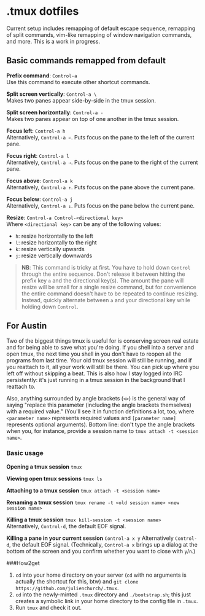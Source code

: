 # .tmux dotfiles

Current setup includes remapping of default escape sequence, remapping of split commands, vim-like remapping of window navigation commands, and more. This is a work in progress.

## Basic commands remapped from default

**Prefix command**: `Control-a`  
Use this command to execute other shortcut commands.  

**Split screen vertically**: `Control-a \`  
Makes two panes appear side-by-side in the tmux session.  

**Split screen horizontally**: `Control-a -`  
Makes two panes appear on top of one another in the tmux session.  

**Focus left**: `Control-a h`  
Alternatively, `Control-a ←`. Puts focus on the pane to the left of the current pane.  

**Focus right**: `Control-a l`  
Alternatively, `Control-a →`. Puts focus on the pane to the right of the current pane.  

**Focus above**: `Control-a k`  
Alternatively, `Control-a ↑`. Puts focus on the pane above the current pane.  

**Focus below**: `Control-a j`  
Alternatively, `Control-a ↓`. Puts focus on the pane below the current pane.  

**Resize**: `Control-a Control-<directional key>`  
Where `<directional key>` can be any of the following values:  
* `h`: resize horizontally to the left  
* `l`: resize horizontally to the right   
* `k`: resize vertically upwards   
* `j`: resize vertically downwards   

>**NB**: This command is tricky at first. You have to hold down `Control` through the entire sequence. Don't release it between hitting the prefix key `a` and the directional key(s). The amount the pane will resize will be small for a single resize command, but for convenience the entire command doesn't have to be repeated to continue resizing. Instead, quickly alternate between `a` and your directional key while holding down `Control`.   


## For Austin
Two of the biggest things tmux is useful for is conserving screen real estate and for being able to save what you're doing. If you shell into a server and open tmux, the next time you shell in you don't have to reopen all the programs from last time. Your old tmux session will still be running, and if you reattach to it, all your work will still be there. You can pick up where you left off without skipping a beat. This is also how I stay logged into IRC persistently: it's just running in a tmux session in the background that I reattach to.

Also, anything surrounded by angle brackets (`<>`) is the general way of saying "replace this parameter (including the angle brackets themselves) with a required value." (You'll see it in function definitions a lot, too, where `<parameter name>` represents required values and `[parameter name]` represents optional arguments). Bottom line: don't type the angle brackets when you, for instance, provide a session name to `tmux attach -t <session name>`.

### Basic usage

**Opening a tmux session** `tmux`  

**Viewing open tmux sessions** `tmux ls`  

**Attaching to a tmux session** `tmux attach -t <session name>`  

**Renaming a tmux session** `tmux rename -t <old session name> <new session name>`  

**Killing a tmux session** `tmux kill-session -t <session name>`  
Alternatively, `Control-d`, the default EOF signal.  

**Killing a pane in your current session** `Control-a x y` 
Alternatively `Control-d`, the default EOF signal. (Technically, `Control-a x` brings up a dialog at the bottom of the screen and you confirm whether you want to close with `y`/`n`.)   

###How2get

1. `cd` into your home directory on your server (`cd` with no arguments is actually the shortcut for this, btw) and `git clone https://github.com/julienchurch/.tmux`. 
2. `cd` into the newly-minted `.tmux` directory and `./bootstrap.sh`; this just creates a symbolic link in your home directory to the config file in `.tmux`. 
3. Run `tmux` and check it out.

